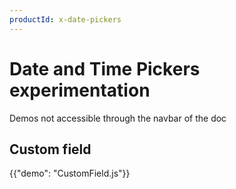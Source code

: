 ```yaml
---
productId: x-date-pickers
---
```


# Date and Time Pickers experimentation

<p class="description">Demos not accessible through the navbar of the doc</p>

## Custom field

{{"demo": "CustomField.js"}}

